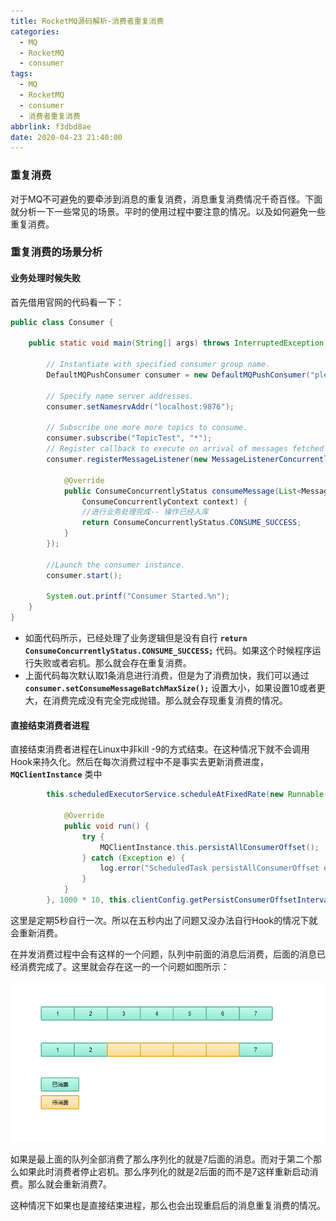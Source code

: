 ```yaml
---
title: RocketMQ源码解析-消费者重复消费
categories:
  - MQ
  - RocketMQ
  - consumer
tags:
  - MQ
  - RocketMQ
  - consumer
  - 消费者重复消费
abbrlink: f3dbd8ae
date: 2020-04-23 21:40:00
---
```


### 重复消费

对于MQ不可避免的要牵涉到消息的重复消费，消息重复消费情况千奇百怪。下面就分析一下一些常见的场景。平时的使用过程中要注意的情况。以及如何避免一些重复消费。

### 重复消费的场景分析

#### 业务处理时候失败

首先借用官网的代码看一下：

```java
public class Consumer {

    public static void main(String[] args) throws InterruptedException, MQClientException {

        // Instantiate with specified consumer group name.
        DefaultMQPushConsumer consumer = new DefaultMQPushConsumer("please_rename_unique_group_name");
         
        // Specify name server addresses.
        consumer.setNamesrvAddr("localhost:9876");
        
        // Subscribe one more more topics to consume.
        consumer.subscribe("TopicTest", "*");
        // Register callback to execute on arrival of messages fetched from brokers.
        consumer.registerMessageListener(new MessageListenerConcurrently() {

            @Override
            public ConsumeConcurrentlyStatus consumeMessage(List<MessageExt> msgs,
                ConsumeConcurrentlyContext context) {
				//进行业务处理完成-- 操作已经入库
                return ConsumeConcurrentlyStatus.CONSUME_SUCCESS;
            }
        });

        //Launch the consumer instance.
        consumer.start();

        System.out.printf("Consumer Started.%n");
    }
}
```

- 如面代码所示，已经处理了业务逻辑但是没有自行 **`return ConsumeConcurrentlyStatus.CONSUME_SUCCESS;`** 代码。如果这个时候程序运行失败或者宕机。那么就会存在重复消费。
- 上面代码每次默认取1条消息进行消费，但是为了消费加快，我们可以通过 **`consumer.setConsumeMessageBatchMaxSize();`** 设置大小，如果设置10或者更大，在消费完成没有完全完成抛错。那么就会存现重复消费的情况。

#### 直接结束消费者进程

直接结束消费者进程在Linux中非kill -9的方式结束。在这种情况下就不会调用Hook来持久化。然后在每次消费过程中不是事实去更新消费进度，**`MQClientInstance`** 类中

```java
        this.scheduledExecutorService.scheduleAtFixedRate(new Runnable() {

            @Override
            public void run() {
                try {
                    MQClientInstance.this.persistAllConsumerOffset();
                } catch (Exception e) {
                    log.error("ScheduledTask persistAllConsumerOffset exception", e);
                }
            }
        }, 1000 * 10, this.clientConfig.getPersistConsumerOffsetInterval(), TimeUnit.MILLISECONDS);
```

这里是定期5秒自行一次。所以在五秒内出了问题又没办法自行Hook的情况下就会重新消费。

在并发消费过程中会有这样的一个问题，队列中前面的消息后消费，后面的消息已经消费完成了。这里就会存在这一的一个问题如图所示：

![](https://github.com/mxsm/document/blob/master/image/MQ/RocketMQ/RocketMQ%E6%B6%88%E8%B4%B9%E5%9B%BE.png?raw=true)

如果是最上面的队列全部消费了那么序列化的就是7后面的消息。而对于第二个那么如果此时消费者停止宕机。那么序列化的就是2后面的而不是7这样重新启动消费。那么就会重新消费7。

这种情况下如果也是直接结束进程，那么也会出现重启后的消息重复消费的情况。

